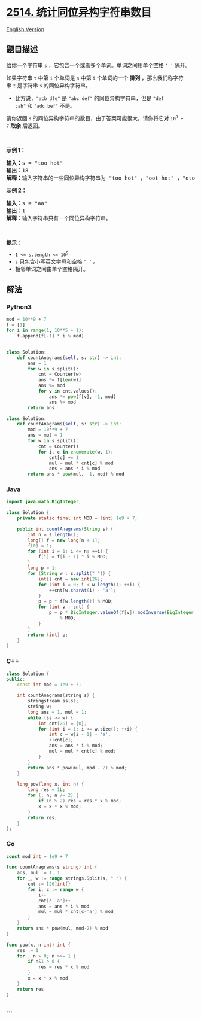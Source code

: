 # [2514. 统计同位异构字符串数目](https://leetcode.cn/problems/count-anagrams)

[English Version](/solution/2500-2599/2514.Count%20Anagrams/README_EN.md)

## 题目描述

<!-- 这里写题目描述 -->

<p>给你一个字符串&nbsp;<code>s</code>&nbsp;，它包含一个或者多个单词。单词之间用单个空格&nbsp;<code>' '</code>&nbsp;隔开。</p>

<p>如果字符串 <code>t</code>&nbsp;中第 <code>i</code>&nbsp;个单词是 <code>s</code>&nbsp;中第 <code>i</code>&nbsp;个单词的一个&nbsp;<strong>排列</strong>&nbsp;，那么我们称字符串&nbsp;<code>t</code>&nbsp;是字符串&nbsp;<code>s</code>&nbsp;的同位异构字符串。</p>

<ul>
	<li>比方说，<code>"acb dfe"</code>&nbsp;是&nbsp;<code>"abc def"</code>&nbsp;的同位异构字符串，但是&nbsp;<code>"def cab"</code>&nbsp;和&nbsp;<code>"adc bef"</code>&nbsp;不是。</li>
</ul>

<p>请你返回<em>&nbsp;</em><code>s</code>&nbsp;的同位异构字符串的数目，由于答案可能很大，请你将它对&nbsp;<code>10<sup>9</sup> + 7</code>&nbsp;<strong>取余</strong> 后返回。</p>

<p>&nbsp;</p>

<p><strong>示例 1：</strong></p>

<pre><b>输入：</b>s = "too hot"
<b>输出：</b>18
<b>解释：</b>输入字符串的一些同位异构字符串为 "too hot" ，"oot hot" ，"oto toh" ，"too toh" 以及 "too oht" 。
</pre>

<p><strong>示例 2：</strong></p>

<pre><b>输入：</b>s = "aa"
<b>输出：</b>1
<strong>解释：</strong>输入字符串只有一个同位异构字符串。</pre>

<p>&nbsp;</p>

<p><strong>提示：</strong></p>

<ul>
	<li><code>1 &lt;= s.length &lt;= 10<sup>5</sup></code></li>
	<li><code>s</code> 只包含小写英文字母和空格&nbsp;<code>' '</code>&nbsp;。</li>
	<li>相邻单词之间由单个空格隔开。</li>
</ul>

## 解法

<!-- 这里可写通用的实现逻辑 -->

<!-- tabs:start -->

### **Python3**

<!-- 这里可写当前语言的特殊实现逻辑 -->

```python
mod = 10**9 + 7
f = [1]
for i in range(1, 10**5 + 1):
    f.append(f[-1] * i % mod)


class Solution:
    def countAnagrams(self, s: str) -> int:
        ans = 1
        for w in s.split():
            cnt = Counter(w)
            ans *= f[len(w)]
            ans %= mod
            for v in cnt.values():
                ans *= pow(f[v], -1, mod)
                ans %= mod
        return ans
```

```python
class Solution:
    def countAnagrams(self, s: str) -> int:
        mod = 10**9 + 7
        ans = mul = 1
        for w in s.split():
            cnt = Counter()
            for i, c in enumerate(w, 1):
                cnt[c] += 1
                mul = mul * cnt[c] % mod
                ans = ans * i % mod
        return ans * pow(mul, -1, mod) % mod
```

### **Java**

<!-- 这里可写当前语言的特殊实现逻辑 -->

```java
import java.math.BigInteger;

class Solution {
    private static final int MOD = (int) 1e9 + 7;

    public int countAnagrams(String s) {
        int n = s.length();
        long[] f = new long[n + 1];
        f[0] = 1;
        for (int i = 1; i <= n; ++i) {
            f[i] = f[i - 1] * i % MOD;
        }
        long p = 1;
        for (String w : s.split(" ")) {
            int[] cnt = new int[26];
            for (int i = 0; i < w.length(); ++i) {
                ++cnt[w.charAt(i) - 'a'];
            }
            p = p * f[w.length()] % MOD;
            for (int v : cnt) {
                p = p * BigInteger.valueOf(f[v]).modInverse(BigInteger.valueOf(MOD)).intValue()
                    % MOD;
            }
        }
        return (int) p;
    }
}
```

### **C++**

```cpp
class Solution {
public:
    const int mod = 1e9 + 7;

    int countAnagrams(string s) {
        stringstream ss(s);
        string w;
        long ans = 1, mul = 1;
        while (ss >> w) {
            int cnt[26] = {0};
            for (int i = 1; i <= w.size(); ++i) {
                int c = w[i - 1] - 'a';
                ++cnt[c];
                ans = ans * i % mod;
                mul = mul * cnt[c] % mod;
            }
        }
        return ans * pow(mul, mod - 2) % mod;
    }

    long pow(long x, int n) {
        long res = 1L;
        for (; n; n /= 2) {
            if (n % 2) res = res * x % mod;
            x = x * x % mod;
        }
        return res;
    }
};
```

### **Go**

```go
const mod int = 1e9 + 7

func countAnagrams(s string) int {
	ans, mul := 1, 1
	for _, w := range strings.Split(s, " ") {
		cnt := [26]int{}
		for i, c := range w {
			i++
			cnt[c-'a']++
			ans = ans * i % mod
			mul = mul * cnt[c-'a'] % mod
		}
	}
	return ans * pow(mul, mod-2) % mod
}

func pow(x, n int) int {
	res := 1
	for ; n > 0; n >>= 1 {
		if n&1 > 0 {
			res = res * x % mod
		}
		x = x * x % mod
	}
	return res
}
```

### **...**

```

```

<!-- tabs:end -->
